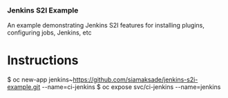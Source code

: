### Jenkins S2I Example

An example demonstrating Jenkins S2I features for installing plugins, configuring jobs, Jenkins, etc


# Instructions
$ oc new-app jenkins~https://github.com/siamaksade/jenkins-s2i-example.git --name=ci-jenkins
$ oc expose svc/ci-jenkins --name=jenkins
